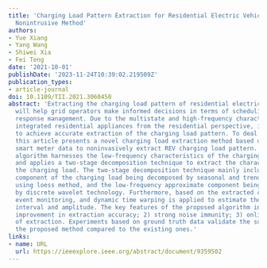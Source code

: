 ```yaml
---
title: 'Charging Load Pattern Extraction for Residential Electric Vehicles: A Training-Free
  Nonintrusive Method'
authors:
- Yue Xiang
- Yang Wang
- Shiwei Xia
- Fei Teng
date: '2021-10-01'
publishDate: '2023-11-24T10:39:02.219509Z'
publication_types:
- article-journal
doi: 10.1109/TII.2021.3060450
abstract: 'Extracting the charging load pattern of residential electric vehicle (REV)
  will help grid operators make informed decisions in terms of scheduling and demand-side
  response management. Due to the multistate and high-frequency characteristics of
  integrated residential appliances from the residential perspective, it is difficult
  to achieve accurate extraction of the charging load pattern. To deal with that,
  this article presents a novel charging load extraction method based on residential
  smart meter data to noninvasively extract REV charging load pattern. The proposed
  algorithm harnesses the low-frequency characteristics of the charging load pattern
  and applies a two-stage decomposition technique to extract the characteristics of
  the charging load. The two-stage decomposition technique mainly includes: the trend
  component of the charging load being decomposed by seasonal and trend decomposition
  using loess method, and the low-frequency approximate component being decomposed
  by discrete wavelet technology. Furthermore, based on the extracted characteristics,
  event monitoring, and dynamic time warping is applied to estimate the closest charging
  interval and amplitude. The key features of the proposed algorithm include 1) significant
  improvement in extraction accuracy; 2) strong noise immunity; 3) online implementation
  of extraction. Experiments based on ground truth data validate the superiority of
  the proposed method compared to the existing ones.'
links:
- name: URL
  url: https://ieeexplore.ieee.org/abstract/document/9359502
---
```

